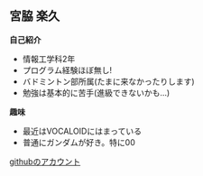 ## 宮脇 楽久
**自己紹介**
  * 情報工学科2年
  * プログラム経験ほぼ無し!
  * バドミントン部所属(たまに来なかったりします)
  * 勉強は基本的に苦手(進級できないかも…)

**趣味**
  * 最近はVOCALOIDにはまっている
  * 普通にガンダムが好き。特に00


[githubのアカウント](https://github.com/Miyawaki-raku)
 

